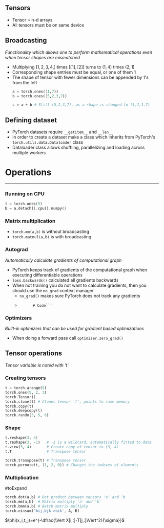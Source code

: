 
## Tensors
* Tensor = n-d arrays
* All tensors must be on same device

## Broadcasting
_Functionality which allows one to perform mathematical operations even when tensor shapes are mismatched_

* Multiplying $[1, 2, 3, 4,]$ times $[[1], [2]]$ turns to $(1,4)$ times $(2,1)$
* Corresponding shape entries must be equal, or one of them 1
* The shape of tensor with fewer dimensions can be appended by 1's from the left
	```python
	a = torch.ones((1,7))
	b = torch.ones((5,2,3,7))

	c = a + b # Still (5,2,3,7), as a shape is changed to (1,1,1,7)
	```

## Defining dataset

* PyTorch datasets require ```__getitem__``` and ```__len__```
* In order to create a dataset make a class which inherits from PyTorch's ```torch.utils.data.Dataloader``` class
* Dataloader class allows shuffling, parallelizing and loading across multiple workers

# Operations
---

### Running on CPU

```Python
t = torch.ones(5)
b = a.detach().cpu().numpy()

```

### Matrix multiplication

* ```torch.mm(a,b)``` is without broadcasting
* ```torch.matmul(a,b)``` is with broadcasting

### Autograd
_Automatically calculate gradients of computational graph_

* PyTorch keeps track of gradients of the computational graph when executing differentiable operations
* ```loss.backwards()``` calculated all gradients backwards
* When not training you do not want to calculate gradients, then you should use the ```no_grad``` context manager
	* ```no_grad()``` makes sure PyTorch does not track any gradients
	* ```with torch.no_grad()
			# Code```
### Optimizers
_Built-in optimizers that can be used for gradient based optimizations_

* When doing a forward pass call ```optimizer.zero_grad()```


## Tensor operations
_Tensor variable is noted with 't'_

### Creating tensors

```Python
t = torch.arange(5)
torch.ones(5, 2, 3)
torch.Tensor()
torch.clone(t) # Clones tensor 't', points to same memory
torch.copy(t)
torch.deepcopy(t)
torch.randn(3, 5, 6)
```


### Shape

```Python
t.reshape(3, 4)
t.reshape(3, -1)   # -1 is a wildcard, automatically fitted to data
t.view(3, 4)       # Create copy of tensor to (3, 4)
t.T                # Transpose tensor

torch.transpose(t) # Transpose tensor
torch.permute(t, (1, 2, 0)) # Changes the indexes of elements
```


### Multiplication
#toExpand

```Python
torch.dot(a,b) # Dot product between tensors 'a' and 'b
torch.mm(a,b)  # Matrix multiply 'a' and 'b'
torch.bmm(a,b) # Batch matrix multiply
torch.einsum('bij,bjk->bik', A, B)
```


$\phi(x_i,t_j)=e^{-\dfrac{\Vert X[i,:]-T[j,:]\Vert^2}{\sigma}}$
